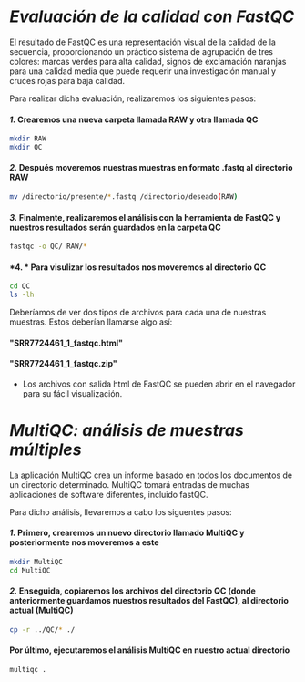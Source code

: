 # *Evaluación de la calidad con FastQC*
El resultado de FastQC es una representación visual de la calidad de la secuencia, proporcionando un práctico sistema de agrupación de tres colores: marcas verdes para alta calidad, signos de exclamación naranjas para una calidad media que puede requerir una investigación manual y cruces rojas para baja calidad. 

Para realizar dicha evaluación, realizaremos los siguientes pasos:

#### *1.* Crearemos una nueva carpeta llamada RAW y otra llamada QC

``` bash
mkdir RAW
mkdir QC
```
#### *2.* Después moveremos nuestras muestras en formato .fastq al directorio RAW

``` bash
mv /directorio/presente/*.fastq /directorio/deseado(RAW)
```
#### *3.* Finalmente, realizaremos el análisis con la herramienta de FastQC y nuestros resultados serán guardados en la carpeta QC

``` bash
fastqc -o QC/ RAW/*
```
#### *4. * Para visulizar los resultados nos moveremos al directorio QC

``` bash
cd QC
ls -lh
```
Deberíamos de ver dos tipos de archivos para cada una de nuestras muestras. Estos deberían llamarse algo así:

#### "SRR7724461_1_fastqc.html"
#### "SRR7724461_1_fastqc.zip"

- Los archivos con salida html de FastQC se pueden abrir en el navegador para su fácil visualización. 


# *MultiQC: análisis de muestras múltiples*
La aplicación MultiQC crea un informe basado en todos los documentos de un directorio determinado. MultiQC tomará entradas de muchas aplicaciones de software diferentes, incluido fastQC. 

Para dicho análisis, llevaremos a cabo los siguentes pasos: 

#### *1.* Primero, crearemos un nuevo directorio llamado MultiQC y posteriormente nos moveremos a este

``` bash
mkdir MultiQC
cd MultiQC
```
#### *2.* Enseguida, copiaremos los archivos del directorio QC (donde anteriormente guardamos nuestros resultados del FastQC), al directorio actual (MultiQC)

``` bash
cp -r ../QC/* ./
```
#### Por último, ejecutaremos el análisis MultiQC en nuestro actual directorio 

``` bash
multiqc .
```


